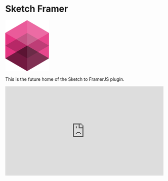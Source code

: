 Sketch Framer
=============

![](logo_small.png?raw=true)


This is the future home of the Sketch to FramerJS plugin.

<iframe src="http://player.vimeo.com/video/67393477?portrait=0" width="500" height="281" frameborder="0" webkitAllowFullScreen mozallowfullscreen allowFullScreen></iframe>
